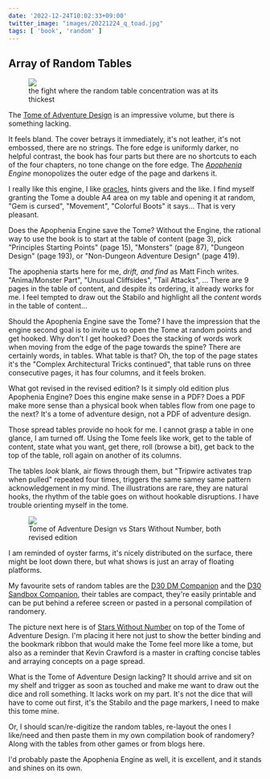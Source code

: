 ```yaml
---
date: '2022-12-24T10:02:33+09:00'
twitter_image: "images/20221224_q_toad.jpg"
tags: [ 'book', 'random' ]
---
```


## Array of Random Tables

<figure class="banner noborder">
<img src="images/20221224_fight.jpg" loading="lazy" />
<figcaption>
the fight where the random table concentration was at its thickest
</figcaption>
</figure>

The [Tome of Adventure Design](https://www.kickstarter.com/projects/adventuredesigntome/tome-of-adventure-design/description) is an impressive volume, but there is something lacking.

It feels bland. The cover betrays it immediately, it's not leather, it's not embossed, there are no strings. The fore edge is uniformly darker, no helpful contrast, the book has four parts but there are no shortcuts to each of the four chapters, no tone change on the fore edge. The _[Apophenia](https://en.wikipedia.org/wiki/Apophenia) Engine_ monopolizes the outer edge of the page and darkens it.

I really like this engine, I like [oracles](/20220415.html?t=Oblique_and_Oracles), hints givers and the like. I find myself granting the Tome a double A4 area on my table and opening it at random, "Gem is cursed", "Movement", "Colorful Boots" it says... That is very pleasant.

Does the Apophenia Engine save the Tome? Without the Engine, the rational way to use the book is to start at the table of content (page 3), pick "Principles Starting Points" (page 15), "Monsters" (page 87), "Dungeon Design" (page 193), or "Non-Dungeon Adventure Design" (page 419).

The apophenia starts here for me, _drift, and find_ as Matt Finch writes. "Anima/Monster Part", "Unusual Cliffsides", "Tail Attacks", ... There are 9 pages in the table of content, and despite its ordering, it already works for me. I feel tempted to draw out the Stabilo and highlight all the _content_ words in the table of content...

Should the Apophenia Engine save the Tome? I have the impression that the engine second goal is to invite us to open the Tome at random points and get hooked. Why don't I get hooked? Does the stacking of words work when moving from the edge of the page towards the spine? There are certainly words, in tables. What table is that? Oh, the top of the page states it's the "Complex Architectural Tricks continued", that table runs on three consecutive pages, it has four columns, and it feels broken.

What got revised in the revised edition? Is it simply old edition plus Apophenia Engine? Does this engine make sense in a PDF? Does a PDF make more sense than a physical book when tables flow from one page to the next? It's a tome of adventure design, not a PDF of adventure design.

Those spread tables provide no hook for me. I cannot grasp a table in one glance, I am turned off. Using the Tome feels like work, get to the table of content, state what you want, get there, roll (browse a bit), get back to the top of the table, roll again on another of its columns.

The tables _look_ blank, air flows through them, but "Tripwire activates trap when pulled" repeated four times, triggers the same samey same pattern acknowledgement in my mind. The illustrations are rare, they are natural hooks, the rhythm of the table goes on without hookable disruptions. I have trouble orienting myself in the tome.

<figure class="left largest">
<img src="images/20221224_versus.jpg" loading="lazy" />
<figcaption>
Tome of Adventure Design vs Stars Without Number, both revised edition
</figcaption>
</figure>

I am reminded of oyster farms, it's nicely distributed on the surface, there might be loot down there, but what shows is just an array of floating platforms.

My favourite sets of random tables are the [D30 DM Companion](https://www.drivethrurpg.com/product/102567/d30-DM-Companion?affiliate_id=2746229) and the [D30 Sandbox Companion](https://www.drivethrurpg.com/product/124392/d30-Sandbox-Companion?affiliate_id=2746229), their tables are compact, they're easily printable and can be put behind a referee screen or pasted in a personal compilation of randomery.

The picture next here is of [Stars Without Number](https://www.drivethrurpg.com/product/226996/Stars-Without-Number-Revised-Edition?affiliate_id=2746229) on top of the Tome of Adventure Design. I'm placing it here not just to show the better binding and the bookmark ribbon that would make the Tome feel more like a tome, but also as a reminder that Kevin Crawford is a master in crafting concise tables and arraying concepts on a page spread.

What is the Tome of Adventure Design lacking? It should arrive and sit on my shelf and trigger as soon as touched and make me want to draw out the dice and roll something. It lacks work on my part. It's not the dice that will have to come out first, it's the Stabilo and the page markers, I need to make this tome mine.

Or, I should scan/re-digitize the random tables, re-layout the ones I like/need and then paste them in my own compilation book of randomery? Along with the tables from other games or from blogs here.

I'd probably paste the Apophenia Engine as well, it is excellent, and it stands and shines on its own.


<!-- 20f 8i -->

